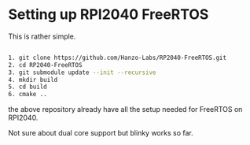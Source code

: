 # Setting up RPI2040 FreeRTOS

This is rather simple.

```bash

1. git clone https://github.com/Hanzo-Labs/RP2040-FreeRTOS.git
2. cd RP2040-FreeRTOS
3. git submodule update --init --recursive
4. mkdir build
5. cd build
6. cmake ..

```

the above repository already have all the setup needed for FreeRTOS on RPI2040.

Not sure about dual core support but blinky works so far.


